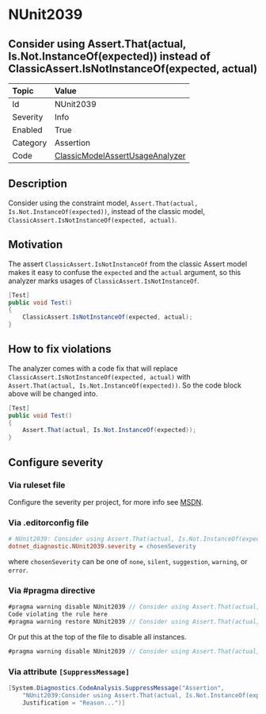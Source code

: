 # NUnit2039

## Consider using Assert.That(actual, Is.Not.InstanceOf(expected)) instead of ClassicAssert.IsNotInstanceOf(expected, actual)

| Topic    | Value
| :--      | :--
| Id       | NUnit2039
| Severity | Info
| Enabled  | True
| Category | Assertion
| Code     | [ClassicModelAssertUsageAnalyzer](https://github.com/nunit/nunit.analyzers/blob/4.4.0/src/nunit.analyzers/ClassicModelAssertUsage/ClassicModelAssertUsageAnalyzer.cs)

## Description

Consider using the constraint model, `Assert.That(actual, Is.Not.InstanceOf(expected))`, instead of the classic model,
`ClassicAssert.IsNotInstanceOf(expected, actual)`.

## Motivation

The assert `ClassicAssert.IsNotInstanceOf` from the classic Assert model makes it easy to confuse the `expected` and the
`actual` argument, so this analyzer marks usages of `ClassicAssert.IsNotInstanceOf`.

```csharp
[Test]
public void Test()
{
    ClassicAssert.IsNotInstanceOf(expected, actual);
}
```

## How to fix violations

The analyzer comes with a code fix that will replace `ClassicAssert.IsNotInstanceOf(expected, actual)` with
`Assert.That(actual, Is.Not.InstanceOf(expected))`. So the code block above will be changed into.

```csharp
[Test]
public void Test()
{
    Assert.That(actual, Is.Not.InstanceOf(expected));
}
```

<!-- start generated config severity -->
## Configure severity

### Via ruleset file

Configure the severity per project, for more info see
[MSDN](https://learn.microsoft.com/en-us/visualstudio/code-quality/using-rule-sets-to-group-code-analysis-rules?view=vs-2022).

### Via .editorconfig file

```ini
# NUnit2039: Consider using Assert.That(actual, Is.Not.InstanceOf(expected)) instead of ClassicAssert.IsNotInstanceOf(expected, actual)
dotnet_diagnostic.NUnit2039.severity = chosenSeverity
```

where `chosenSeverity` can be one of `none`, `silent`, `suggestion`, `warning`, or `error`.

### Via #pragma directive

```csharp
#pragma warning disable NUnit2039 // Consider using Assert.That(actual, Is.Not.InstanceOf(expected)) instead of ClassicAssert.IsNotInstanceOf(expected, actual)
Code violating the rule here
#pragma warning restore NUnit2039 // Consider using Assert.That(actual, Is.Not.InstanceOf(expected)) instead of ClassicAssert.IsNotInstanceOf(expected, actual)
```

Or put this at the top of the file to disable all instances.

```csharp
#pragma warning disable NUnit2039 // Consider using Assert.That(actual, Is.Not.InstanceOf(expected)) instead of ClassicAssert.IsNotInstanceOf(expected, actual)
```

### Via attribute `[SuppressMessage]`

```csharp
[System.Diagnostics.CodeAnalysis.SuppressMessage("Assertion",
    "NUnit2039:Consider using Assert.That(actual, Is.Not.InstanceOf(expected)) instead of ClassicAssert.IsNotInstanceOf(expected, actual)",
    Justification = "Reason...")]
```
<!-- end generated config severity -->
